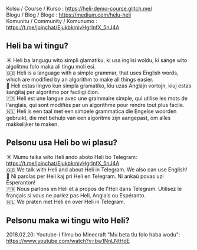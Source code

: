 Kolsu / Course / Kurso : https://heli-demo-course.glitch.me/  
Blogu / Blog / Blogo : https://medium.com/helu-heli  
Komunitu / Community / Komunumo : https://t.me/joinchat/EjukbkmivHgrInfX_5nJ4A  


## Heli ba wi tingu?

:sunny: Heli ba langugu wito simpli glamatiku, ki usa inglisi woldu, ki sange wito algolitmu folo maka ali tingu moli esi.  
:gb: Heli is a language with a simple grammar, that uses English words, which are modified by an algorithm to make all things easier.  
:green_heart: Heli estas lingvo kun simpla gramatiko, kiu uzas Anglajn vortojn, kiuj estas ŝanĝitaj per algoritmo por faciligi ĉion.  
:fr: Heli est une langue avec une grammaire simple, qui utilise les mots de l'anglais, qui sont modifiés par un algorithme pour rendre tout plus facile.  
🇳🇱 Heli is een taal met een simpele grammatica die Engelse woorden gebruikt, die met behulp van een algoritme zijn aangepast, om alles makkelijker te maken.  

## Pelsonu usa Heli bo wi plasu?

:sunny: Mumu talka wito Heli ando aboto Heli bo Telegram: https://t.me/joinchat/EjukbkmivHgrInfX_5nJ4A  
:gb: We talk with Heli and about Heli in Telegram. We also can use English!  
:green_heart: Ni parolas per Heli kaj pri Heli en Telegram. Ni ankaŭ povas uzi Esperanton!  
:fr: Nous parlons en Heli et à propos de l'Heli dans Telegram. Utilisez le français si vous ne parlez pas Heli, Anglais ou Espéranto.  
🇳🇱 We praten met Heli en over Heli in Telegram.  

## Pelsonu maka wi tingu wito Heli?

2018.02.20: Youtube-i filmu bo Minecraft "Mu beta tlu folo haba wodu": https://www.youtube.com/watch?v=bw1NnLNtHdE

